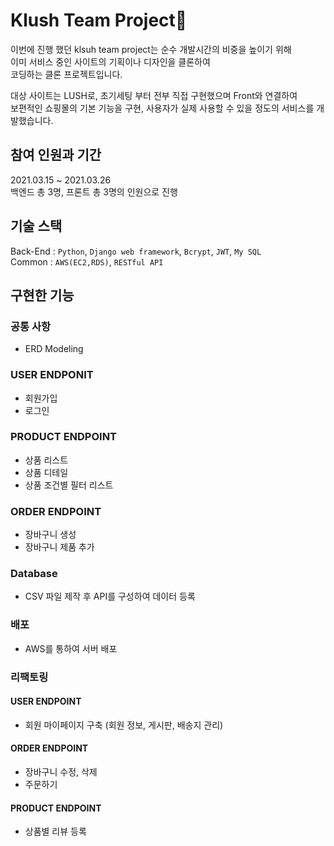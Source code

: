 # Klush Team Project🚀
이번에 진행 했던 klsuh team project는 순수 개발시간의 비중을 높이기 위해<br/>
이미 서비스 중인 사이트의 기획이나 디자인을 클론하여<br/>
코딩하는 클론 프로젝트입니다.

대상 사이트는 LUSH로, 초기세팅 부터 전부 직접 구현했으며 Front와 연결하여<br/>
보편적인 쇼핑몰의 기본 기능을 구현, 사용자가 실제 사용할 수 있을 정도의 서비스를 개발했습니다.

## 참여 인원과 기간
2021.03.15 ~ 2021.03.26<br/>
백엔드 총 3명, 프론트 총 3명의 인원으로 진행

## 기술 스택
Back-End : `Python`, `Django web framework`, `Bcrypt`, `JWT`, `My SQL`<br/>
Common : `AWS(EC2,RDS)`, `RESTful API`

## 구현한 기능
### 공통 사항
- ERD Modeling

### USER ENDPONIT
- 회원가입
- 로그인

### PRODUCT ENDPOINT
- 상품 리스트
- 상품 디테일
- 상품 조건별 필터 리스트

### ORDER ENDPOINT
- 장바구니 생성
- 장바구니 제품 추가

### Database
- CSV 파일 제작 후 API를 구성하여 데이터 등록

### 배포
- AWS를 통하여 서버 배포

### 리팩토링
#### USER ENDPOINT
- 회원 마이페이지 구축 (회원 정보, 게시판, 배송지 관리)

#### ORDER ENDPOINT
- 장바구니 수정, 삭제
- 주문하기

#### PRODUCT ENDPOINT
- 상품별 리뷰 등록

<br/><br/>

